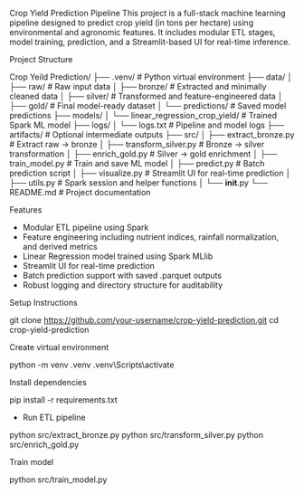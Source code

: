 Crop Yield Prediction Pipeline
This project is a full-stack machine learning pipeline designed to predict crop yield (in tons per hectare) using environmental and agronomic features. It includes modular ETL stages, model training, prediction, and a Streamlit-based UI for real-time inference.

Project Structure

Crop Yeild Prediction/
├── .venv/                     # Python virtual environment
├── data/
│   ├── raw/                   # Raw input data
│   ├── bronze/                # Extracted and minimally cleaned data
│   ├── silver/                # Transformed and feature-engineered data
│   ├── gold/                  # Final model-ready dataset
│   └── predictions/          # Saved model predictions
├── models/
│   └── linear_regression_crop_yield/  # Trained Spark ML model
├── logs/
│   └── logs.txt              # Pipeline and model logs
├── artifacts/                # Optional intermediate outputs
├── src/
│   ├── extract_bronze.py     # Extract raw → bronze
│   ├── transform_silver.py   # Bronze → silver transformation
│   ├── enrich_gold.py        # Silver → gold enrichment
│   ├── train_model.py        # Train and save ML model
│   ├── predict.py            # Batch prediction script
│   ├── visualize.py          # Streamlit UI for real-time prediction
│   ├── utils.py              # Spark session and helper functions
│   └── __init__.py
└── README.md                 # Project documentation

Features
- Modular ETL pipeline using Spark
- Feature engineering including nutrient indices, rainfall normalization, and derived metrics
- Linear Regression model trained using Spark MLlib
- Streamlit UI for real-time prediction
- Batch prediction support with saved .parquet outputs
- Robust logging and directory structure for auditability

Setup Instructions

git clone https://github.com/your-username/crop-yield-prediction.git
cd crop-yield-prediction

Create virtual environment

python -m venv .venv
.venv\Scripts\activate

Install dependencies

pip install -r requirements.txt

- Run ETL pipeline

python src/extract_bronze.py
python src/transform_silver.py
python src/enrich_gold.py

Train model

python src/train_model.py




